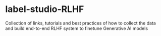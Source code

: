 # label-studio-RLHF
Collection of links, tutorials and best practices of how to collect the data and build end-to-end RLHF system to finetune Generative AI models
